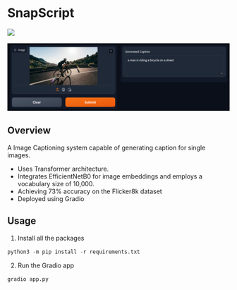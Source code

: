 # SnapScript

<a href="https://huggingface.co/spaces/Saptarshi003/SnapScript"><img src="https://img.shields.io/badge/Hugging%20Face%20%F0%9F%A4%97-demo-yellow"></a>

![demo pic](./imgs/demo.png)

## Overview

A Image Captioning system capable of generating caption for single images.
 - Uses Transformer architecture.
 - Integrates EfficientNetB0 for image embeddings and employs a vocabulary size of 10,000.
 - Achieving 73% accuracy on the Flicker8k dataset
 - Deployed using Gradio

## Usage

1. Install all the packages

 ```python
 python3 -m pip install -r requirements.txt
 ```

 2. Run the Gradio app

 ```python
 gradio app.py
 ```